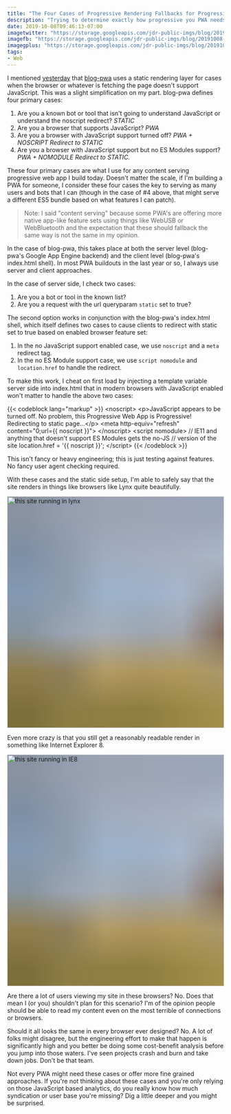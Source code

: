 ```yaml
---
title: "The Four Cases of Progressive Rendering Fallbacks for Progressive Web Apps"
description: "Trying to determine exactly how progressive you PWA needs to be can be a challenge. The following four cases defined in this article are what I strive to build for content heavy PWAs."
date: 2019-10-08T09:46:13-07:00
imagetwitter: "https://storage.googleapis.com/jdr-public-imgs/blog/20191008-progressive-web-for-the-win-lynx-edition.png"
imagefb: "https://storage.googleapis.com/jdr-public-imgs/blog/20191008-progressive-web-for-the-win-lynx-edition.png"
imagegplus: "https://storage.googleapis.com/jdr-public-imgs/blog/20191008-progressive-web-for-the-win-lynx-edition.png"
tags:
- Web
---
```


I mentioned [yesterday](https://justinribeiro.com/chronicle/2019/10/07/adding-webmention-support-to-a-progressive-web-app/) that [blog-pwa](https://github.com/justinribeiro/blog-pwa) uses a static rendering layer for cases when the browser or whatever is fetching the page doesn't support JavaScript. This was a slight simplification on my part. blog-pwa defines four primary cases:

1. Are you a known bot or tool that isn't going to understand JavaScript or understand the noscript redirect? _STATIC_
2. Are you a browser that supports JavaScript? _PWA_
3. Are you a browser with JavaScript support turned off? _PWA + NOSCRIPT Redirect to STATIC_
4. Are you a browser with JavaScript support but no ES Modules support? _PWA + NOMODULE Redirect to STATIC._

These four primary cases are what I use for any content serving progressive web app I build today. Doesn't matter the scale, if I'm building a PWA for someone, I consider these four cases the key to serving as many users and bots that I can (though in the case of #4 above, that might serve a different ES5 bundle based on what features I can patch).

> Note: I said "content serving" because some PWA's are offering more native app-like feature sets using things like WebUSB or WebBluetooth and the expectation that these should fallback the same way is not the same in my opinion.

In the case of blog-pwa, this takes place at both the server level (blog-pwa's Google App Engine backend) and the client level (blog-pwa's index.html shell). In most PWA buildouts in the last year or so, I always use server and client approaches.

In the case of server side, I check two cases:

1. Are you a bot or tool in the known list?
2. Are you a request with the url queryparam `static` set to true?

The second option works in conjunction with the blog-pwa's index.html shell, which itself defines two cases to cause clients to redirect with static set to true based on enabled browser feature set:

1. In the no JavaScript support enabled case, we use `noscript` and a `meta` redirect tag.
2. In the no ES Module support case, we use `script nomodule` and `location.href` to handle the redirect.

To make this work, I cheat on first load by injecting a template variable server side into index.html that in modern browsers with JavaScript enabled won't matter to handle the above two cases:

{{< codeblock lang="markup" >}}
&lt;noscript&gt;&#10;  &lt;p&gt;JavaScript appears to be turned off.&#10;  No problem, this Progressive Web App is Progressive!&#10;  Redirecting to static page...&lt;/p&gt;&#10;  &lt;meta http-equiv=&quot;refresh&quot; content=&quot;0;url={{ noscript }}&quot;&gt;&#10;&lt;/noscript&gt;&#10;&lt;script nomodule&gt;&#10;  // IE11 and anything that doesn&apos;t support ES Modules gets the no-JS&#10;  // version of the site&#10;  location.href = &apos;{{ noscript }}&apos;;&#10;&lt;/script&gt;
{{< /codeblock >}}

This isn't fancy or heavy engineering; this is just testing against features. No fancy user agent checking required.

With these cases and the static side setup, I'm able to safely say that the site renders in things like browsers like Lynx quite beautifully.

<img decoding="async" loading="lazy" width="800" height="538" style="background-size: cover;
          background-image: url('data:image/svg+xml;charset=utf-8,%3Csvg xmlns=\'http%3A//www.w3.org/2000/svg\' xmlns%3Axlink=\'http%3A//www.w3.org/1999/xlink\' viewBox=\'0 0 1280 853\'%3E%3Cfilter id=\'b\' color-interpolation-filters=\'sRGB\'%3E%3CfeGaussianBlur stdDeviation=\'.5\'%3E%3C/feGaussianBlur%3E%3CfeComponentTransfer%3E%3CfeFuncA type=\'discrete\' tableValues=\'1 1\'%3E%3C/feFuncA%3E%3C/feComponentTransfer%3E%3C/filter%3E%3Cimage filter=\'url(%23b)\' x=\'0\' y=\'0\' height=\'100%25\' width=\'100%25\' xlink%3Ahref=\'data%3Aimage/png;base64,iVBORw0KGgoAAAANSUhEUgAAAAkAAAAGCAIAAACepSOSAAAACXBIWXMAAC4jAAAuIwF4pT92AAAAs0lEQVQI1wGoAFf/AImSoJSer5yjs52ktp2luJuluKOpuJefsoCNowB+kKaOm66grL+krsCnsMGrt8m1u8mzt8OVoLIAhJqzjZ2tnLLLnLHJp7fNmpyjqbPCqLrRjqO7AIeUn5ultaWtt56msaSnroZyY4mBgLq7wY6TmwCRfk2Pf1uzm2WulV+xmV6rmGyQfFm3nWSBcEIAfm46jX1FkH5Djn5AmodGo49MopBLlIRBfG8yj/dfjF5frTUAAAAASUVORK5CYII=\'%3E%3C/image%3E%3C/svg%3E');" src="https://storage.googleapis.com/jdr-public-imgs/blog/20191008-progressive-web-for-the-win-lynx-edition.png" alt="this site running in lynx">

Even more crazy is that you still get a reasonably readable render in something like Internet Explorer 8.

<img decoding="async" loading="lazy" width="800" height="538" style="background-size: cover;
          background-image: url('data:image/svg+xml;charset=utf-8,%3Csvg xmlns=\'http%3A//www.w3.org/2000/svg\' xmlns%3Axlink=\'http%3A//www.w3.org/1999/xlink\' viewBox=\'0 0 1280 853\'%3E%3Cfilter id=\'b\' color-interpolation-filters=\'sRGB\'%3E%3CfeGaussianBlur stdDeviation=\'.5\'%3E%3C/feGaussianBlur%3E%3CfeComponentTransfer%3E%3CfeFuncA type=\'discrete\' tableValues=\'1 1\'%3E%3C/feFuncA%3E%3C/feComponentTransfer%3E%3C/filter%3E%3Cimage filter=\'url(%23b)\' x=\'0\' y=\'0\' height=\'100%25\' width=\'100%25\' xlink%3Ahref=\'data%3Aimage/png;base64,iVBORw0KGgoAAAANSUhEUgAAAAkAAAAGCAIAAACepSOSAAAACXBIWXMAAC4jAAAuIwF4pT92AAAAs0lEQVQI1wGoAFf/AImSoJSer5yjs52ktp2luJuluKOpuJefsoCNowB+kKaOm66grL+krsCnsMGrt8m1u8mzt8OVoLIAhJqzjZ2tnLLLnLHJp7fNmpyjqbPCqLrRjqO7AIeUn5ultaWtt56msaSnroZyY4mBgLq7wY6TmwCRfk2Pf1uzm2WulV+xmV6rmGyQfFm3nWSBcEIAfm46jX1FkH5Djn5AmodGo49MopBLlIRBfG8yj/dfjF5frTUAAAAASUVORK5CYII=\'%3E%3C/image%3E%3C/svg%3E');" src="https://storage.googleapis.com/jdr-public-imgs/blog/20191008-progressive-rendering-into-ie8.png" alt="this site running in IE8">

Are there a lot of users viewing my site in these browsers? No. Does that mean I (or you) shouldn't plan for this scenario? I'm of the opinion people should be able to read my content even on the most terrible of connections or browsers.

Should it all looks the same in every browser ever designed? No. A lot of folks might disagree, but the engineering effort to make that happen is significantly high and you better be doing some cost-benefit analysis before you jump into those waters. I've seen projects crash and burn and take down jobs. Don't be that team.

Not every PWA might need these cases or offer more fine grained approaches. If you're not thinking about these cases and you're only relying on those JavaScript based analytics, do you really know how much syndication or user base you're missing? Dig a little deeper and you might be surprised.
